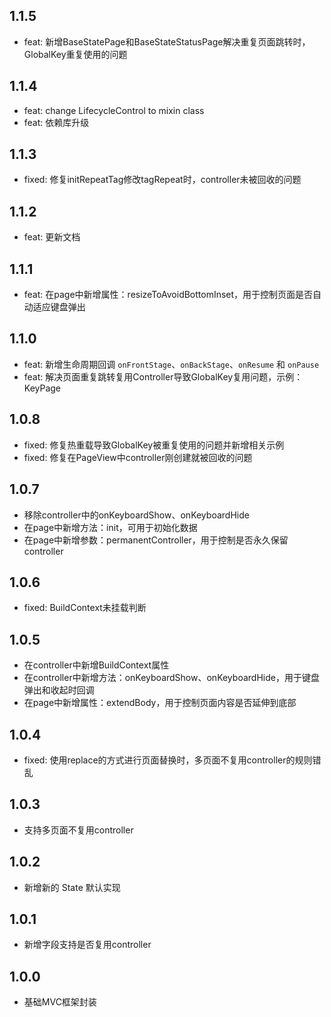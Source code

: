 ## 1.1.5

* feat: 新增BaseStatePage和BaseStateStatusPage解决重复页面跳转时，GlobalKey重复使用的问题

## 1.1.4

* feat: change LifecycleControl to mixin class
* feat: 依赖库升级

## 1.1.3

* fixed: 修复initRepeatTag修改tagRepeat时，controller未被回收的问题

## 1.1.2

* feat: 更新文档

## 1.1.1

* feat: 在page中新增属性：resizeToAvoidBottomInset，用于控制页面是否自动适应键盘弹出

## 1.1.0

* feat: 新增生命周期回调 `onFrontStage`、`onBackStage`、`onResume` 和 `onPause`
* feat: 解决页面重复跳转复用Controller导致GlobalKey复用问题，示例：KeyPage

## 1.0.8

* fixed: 修复热重载导致GlobalKey被重复使用的问题并新增相关示例
* fixed: 修复在PageView中controller刚创建就被回收的问题

## 1.0.7

* 移除controller中的onKeyboardShow、onKeyboardHide
* 在page中新增方法：init，可用于初始化数据
* 在page中新增参数：permanentController，用于控制是否永久保留controller

## 1.0.6

* fixed: BuildContext未挂载判断

## 1.0.5

* 在controller中新增BuildContext属性
* 在controller中新增方法：onKeyboardShow、onKeyboardHide，用于键盘弹出和收起时回调
* 在page中新增属性：extendBody，用于控制页面内容是否延伸到底部

## 1.0.4

* fixed: 使用replace的方式进行页面替换时，多页面不复用controller的规则错乱

## 1.0.3

* 支持多页面不复用controller

## 1.0.2

* 新增新的 State 默认实现

## 1.0.1

* 新增字段支持是否复用controller

## 1.0.0

* 基础MVC框架封装
